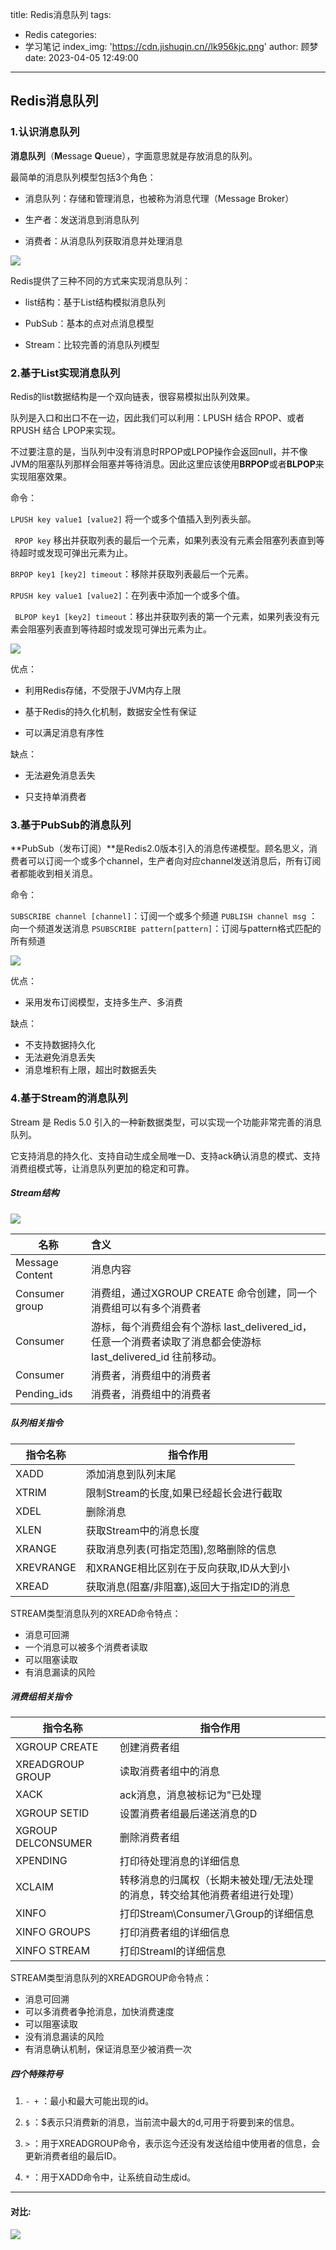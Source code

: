title: Redis消息队列
tags:
  - Redis
categories:
  - 学习笔记
index_img: 'https://cdn.jishuqin.cn//lk956kjc.png'
author: 顾梦
date: 2023-04-05 12:49:00

---

## Redis消息队列

### 1.认识消息队列

**消息队列**（**M**essage **Q**ueue），字面意思就是存放消息的队列。

最简单的消息队列模型包括3个角色：

* 消息队列：存储和管理消息，也被称为消息代理（Message Broker）

* 生产者：发送消息到消息队列

* 消费者：从消息队列获取消息并处理消息

![](https://cdn.jishuqin.cn//202304051317741.png)

Redis提供了三种不同的方式来实现消息队列：

- list结构：基于List结构模拟消息队列

- PubSub：基本的点对点消息模型

- Stream：比较完善的消息队列模型

### 2.基于List实现消息队列

Redis的list数据结构是一个双向链表，很容易模拟出队列效果。

队列是入口和出口不在一边，因此我们可以利用：LPUSH 结合 RPOP、或者 RPUSH 结合 LPOP来实现。

不过要注意的是，当队列中没有消息时RPOP或LPOP操作会返回null，并不像JVM的阻塞队列那样会阻塞并等待消息。因此这里应该使用**BRPOP**或者**BLPOP**来实现阻塞效果。

命令：

`LPUSH key value1 [value2]`		将一个或多个值插入到列表头部。

` RPOP key`		移出并获取列表的最后一个元素，如果列表没有元素会阻塞列表直到等待超时或发现可弹出元素为止。

`BRPOP key1 [key2] timeout`：移除并获取列表最后一个元素。

`RPUSH key value1 [value2]`：在列表中添加一个或多个值。

` BLPOP key1 [key2] timeout`：移出并获取列表的第一个元素，如果列表没有元素会阻塞列表直到等待超时或发现可弹出元素为止。

![](https://cdn.jishuqin.cn//1653575176451.png)

优点：

- 利用Redis存储，不受限于JVM内存上限

- 基于Redis的持久化机制，数据安全性有保证

- 可以满足消息有序性

缺点：

- 无法避免消息丢失

- 只支持单消费者

### 3.基于PubSub的消息队列

**PubSub（发布订阅）**是Redis2.0版本引入的消息传递模型。顾名思义，消费者可以订阅一个或多个channel，生产者向对应channel发送消息后，所有订阅者都能收到相关消息。

命令：

` SUBSCRIBE channel [channel] `：订阅一个或多个频道
 `PUBLISH channel msg` ：向一个频道发送消息
` PSUBSCRIBE pattern[pattern] `：订阅与pattern格式匹配的所有频道

![](https://cdn.jishuqin.cn/1653575506373.png)

优点：

* 采用发布订阅模型，支持多生产、多消费

缺点：

* 不支持数据持久化
* 无法避免消息丢失
* 消息堆积有上限，超出时数据丢失

### 4.基于Stream的消息队列

Stream 是 Redis 5.0 引入的一种新数据类型，可以实现一个功能非常完善的消息队列。

它支持消息的持久化、支持自动生成全局唯一D、支持ack确认消息的模式、支持消费组模式等，让消息队列更加的稳定和可靠。

##### Stream结构

![](https://cdn.jishuqin.cn//202304051338733.png)

| 名称            | 含义                                                         |
| --------------- | :----------------------------------------------------------- |
| Message Content | 消息内容                                                     |
| Consumer group  | 消费组，通过XGROUP CREATE 命令创建，同一个消费组可以有多个消费者 |
| Consumer        | 游标，每个消费组会有个游标 last_delivered_id，任意一个消费者读取了消息都会使游标 last_delivered_id 往前移动。 |
| Consumer        | 消费者，消费组中的消费者                                     |
| Pending_ids     | 消费者，消费组中的消费者                                     |

##### 队列相关指令

| 指令名称  | 指令作用                                   |
| --------- | ------------------------------------------ |
| XADD      | 添加消息到队列末尾                         |
| XTRIM     | 限制Stream的长度,如果已经超长会进行截取    |
| XDEL      | 删除消息                                   |
| XLEN      | 获取Stream中的消息长度                     |
| XRANGE    | 获取消息列表(可指定范围),忽略删除的信息    |
| XREVRANGE | 和XRANGE相比区别在于反向获取,ID从大到小    |
| XREAD     | 获取消息(阻塞/非阻塞),返回大于指定ID的消息 |

STREAM类型消息队列的XREAD命令特点：

* 消息可回溯
* 一个消息可以被多个消费者读取
* 可以阻塞读取
* 有消息漏读的风险

##### 消费组相关指令

| 指令名称           | 指令作用                                                     |
| ------------------ | ------------------------------------------------------------ |
| XGROUP CREATE      | 创建消费者组                                                 |
| XREADGROUP GROUP   | 读取消费者组中的消息                                         |
| XACK               | ack消息，消息被标记为"已处理                                 |
| XGROUP SETID       | 设置消费者组最后递送消息的D                                  |
| XGROUP DELCONSUMER | 删除消费者组                                                 |
| XPENDING           | 打印待处理消息的详细信息                                     |
| XCLAIM             | 转移消息的归属权（长期未被处理/无法处理的消息，转交给其他消费者组进行处理） |
| XINFO              | 打印Stream\Consumer八Group的详细信息                         |
| XINFO GROUPS       | 打印消费者组的详细信息                                       |
| XINFO STREAM       | 打印Streaml的详细信息                                        |

STREAM类型消息队列的XREADGROUP命令特点：

* 消息可回溯
* 可以多消费者争抢消息，加快消费速度
* 可以阻塞读取
* 没有消息漏读的风险
* 有消息确认机制，保证消息至少被消费一次

##### 四个特殊符号

1. `- +` ：最小和最大可能出现的id。

2. `$` ：$表示只消费新的消息，当前流中最大的d,可用于将要到来的信息。

3. `>` ：用于XREADGROUP命令，表示迄今还没有发送给组中使用者的信息，会更新消费者组的最后ID。

4. `*` ：用于XADD命令中，让系统自动生成id。
---
#### 对比:

![](https://cdn.jishuqin.cn//202304051356489.png)







